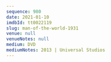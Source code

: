 ```yaml
---
sequence: 980
date: 2021-01-10
imdbId: tt0022119
slug: man-of-the-world-1931
venue: null
venueNotes: null
medium: DVD
mediumNotes: 2013 | Universal Studios
---
```

